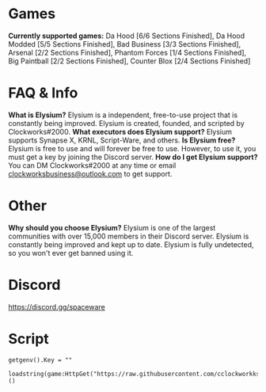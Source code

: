 # Games
**Currently supported games:** Da Hood [6/6 Sections Finished], Da Hood Modded [5/5 Sections Finished], Bad Business [3/3 Sections Finished], Arsenal [2/2 Sections Finished], Phantom Forces [1/4 Sections Finished], Big Paintball [2/2 Sections Finished], Counter Blox [2/4 Sections Finished]
# FAQ & Info
**What is Elysium?** Elysium is a independent, free-to-use project that is constantly being improved. Elysium is created, founded, and scripted by Clockworks#2000. **What executors does Elysium support?** Elysium supports Synapse X, KRNL, Script-Ware, and others. **Is Elysium free?** Elysium is free to use and will forever be free to use. However, to use it, you must get a key by joining the Discord server. **How do I get Elysium support?** You can DM Clockworks#2000 at any time or email clockworksbusiness@outlook.com to get support.
# Other
**Why should you choose Elysium?** Elysium is one of the largest communities with over 15,000 members in their Discord server. Elysium is constantly being improved and kept up to date. Elysium is fully undetected, so you won't ever get banned using it.
# Discord
https://discord.gg/spaceware
# Script
```
getgenv().Key = ""

loadstring(game:HttpGet("https://raw.githubusercontent.com/cclockworkks/elysium/main/script.lua"))()
```

